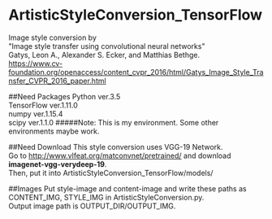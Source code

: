 # ArtisticStyleConversion_TensorFlow

Image style conversion by\
"Image style transfer using convolutional neural networks"\
Gatys, Leon A., Alexander S. Ecker, and Matthias Bethge.\
https://www.cv-foundation.org/openaccess/content_cvpr_2016/html/Gatys_Image_Style_Transfer_CVPR_2016_paper.html

##Need Packages
Python ver.3.5\
TensorFlow ver.1.11.0\
numpy ver.1.15.4\
scipy ver.1.1.0
#####Note: This is my environment. Some other environments maybe work.

##Need Download
This style conversion uses VGG-19 Network.\
Go to http://www.vlfeat.org/matconvnet/pretrained/ and download __imagenet-vgg-verydeep-19__.\
Then, put it into ArtisticStyleConversion_TensorFlow/models/

##Images
Put style-image and content-image and write these paths as CONTENT_IMG, STYLE_IMG in ArtisticStyleConversion.py.\
Output image path is OUTPUT_DIR/OUTPUT_IMG.